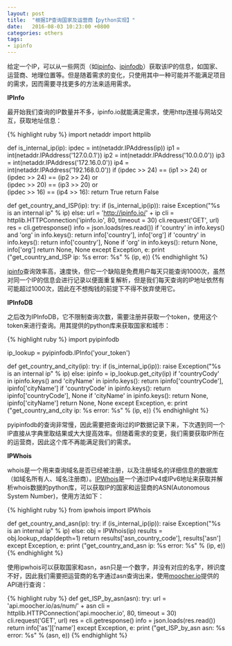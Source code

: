 ```yaml
---
layout: post
title:  "根据IP查询国家及运营商【python实现】"
date:   2016-08-03 10:23:00 +0800
categories: others
tags:
- ipinfo
---
```

给定一个IP，可以从一些网页（如[ipinfo][ipinfo]、[ipinfodb][ipinfodb]）获取该IP的信息，如国家、运营商、地理位置等。但是随着需求的变化，只使用其中一种可能并不能满足项目的需求，因而需要寻找更多的方法来适用需求。

**IPInfo**

最开始我们查询的IP数量并不多，ipinfo.io就能满足需求，使用http连接与网站交互，获取地址信息：

{% highlight ruby %}
import netaddr
import httplib

def is_internal_ip(ip):
  ipdec = int(netaddr.IPAddress(ip))
  ip1 = int(netaddr.IPAddress('127.0.0.1'))
  ip2 = int(netaddr.IPAddress('10.0.0.0'))
  ip3 = int(netaddr.IPAddress('172.16.0.0'))
  ip4 = int(netaddr.IPAddress('192.168.0.0'))
  if (ipdec >> 24) == (ip1 >> 24) or \
     (ipdec >> 24) == (ip2 >> 24) or \
     (ipdec >> 20) == (ip3 >> 20) or \
     (ipdec >> 16) == (ip4 >> 16):
    return True
  return False

def get_country_and_ISP(ip):
  try:
    if (is_internal_ip(ip)):
      raise Exception("%s is an internal ip" % ip)
    else:
      url = 'http://ipinfo.io/' + ip
      cli = httplib.HTTPConnection('ipinfo.io', 80, timeout = 30)
      cli.request('GET', url)
      res = cli.getresponse()
      info = json.loads(res.read())
      if 'country' in info.keys() and 'org' in info.keys():
        return info['country'], info['org']
      if 'country' in info.keys():
        return info['country'], None
      if 'org' in info.keys():
        return None, info['org']
      return None, None
  except Exception, e:
    print ("get_country_and_ISP ip: %s error: %s" % (ip, e))
{% endhighlight %}

[ipinfo][ipinfo]查询效率高，速度快，但它一个缺陷是免费用户每天只能查询1000次，虽然对同一个IP的信息会进行记录以便面重复解析，但是我们每天查询的IP地址依然有可能超过1000次，因此在不想掏钱的前提下不得不放弃使用它。

**IPInfoDB**

之后改为IPInfoDB，它不限制查询次数，需要注册并获取一个token，使用这个token来进行查询。用其提供的python库来获取国家和城市：

{% highlight ruby %}
import pyipinfodb
 
ip_lookup = pyipinfodb.IPInfo('your_token')

def get_country_and_city(ip):
  try:
    if (is_internal_ip(ip)):
      raise Exception("%s is an internal ip" % ip)
    else:
      ipinfo = ip_lookup.get_city(ip)
      if 'countryCody' in ipinfo.keys() and 'cityName' in ipinfo.keys():
        return ipinfo['countryCode'], ipinfo['cityName']
      if 'countryCode' in ipinfo.keys():
        return ipinfo['countryCode'], None
      if 'cityName' in ipinfo.keys():
        return None, ipinfo['cityName']
      return None, None
  except Exception, e:
  print ("get_country_and_city ip: %s error: %s" % (ip, e))
{% endhighlight %}

pyipinfodb的查询非常慢，因此需要把查询过的IP数据记录下来，下次遇到同一个IP直接从字典里取结果或大大提高效率。但随着需求的变更，我们需要获取IP所在的运营商，因此这个库不再能满足我们的需求。

**IPWhois**

whois是一个用来查询域名是否已经被注册，以及注册域名的详细信息的数据库（如域名所有人、域名注册商）。[IPWhois][ipwhois]是一个通过IPv4或IPv6地址来获取并解析whois数据的python库，可以获取IP的国家和运营商的ASN(Autonomous System Number)，使用方法如下：

{% highlight ruby %}
from ipwhois import IPWhois
 
def get_country_and_asn(ip):
  try:
    if (is_internal_ip(ip)):
      raise Exception("%s is an internal ip" % ip)
    else:
      obj = IPWhois(ip)
      results = obj.lookup_rdap(depth=1)
      return results['asn_country_code'], results['asn']
  except Exception, e:
    print ("get_country_and_asn ip: %s error: %s" % (ip, e))
{% endhighlight %}

使用ipwhois可以获取国家和asn，asn只是一个数字，并没有对应的名字，辨识度不好，因此我们需要把运营商的名字通过asn查询出来，使用[moocher.io][moocher]提供的API进行查询：

{% highlight ruby %}
def get_ISP_by_asn(asn):
  try:
    url = 'api.moocher.io/as/num/' + asn
    cli = httplib.HTTPConnection('api.moocher.io', 80, timeout = 30)
    cli.request('GET', url)
    res = cli.getresponse()
    info = json.loads(res.read())
    return info['as']['name']
  except Exception, e:
    print ("get_ISP_by_asn asn: %s error: %s" % (asn, e))
{% endhighlight %}

[ipinfo]: ipinfo.io
[ipinfodb]: ipinfodb.com
[ipwhois]: https://github.com/secynic/ipwhois
[moocher]: http://moocher.io/
